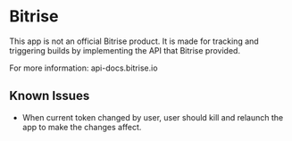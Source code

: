# Bitrise

This app is not an official Bitrise product. It is made for tracking and triggering builds by implementing the API that Bitrise provided.

For more information: api-docs.bitrise.io

## Known Issues

- When current token changed by user, user should kill and relaunch the app to make the changes affect. 
